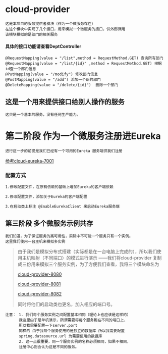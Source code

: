 # cloud-provider
    这是本项目的服务提供者模块（作为一个微服务存在）
    在这个模块中实现了几个接口，用来模拟一个微服务的接口，供外部调用
    该模块模拟的是部门的相关服务
    
####  具体的接口功能请查看DeptController
    @RequestMapping(value = "/list",method = RequestMethod.GET) 查询所有部门
    @RequestMapping(value = "/list/{id}" ,method = RequestMethod.GET) 根据id查一个部门信息
    @PutMapping(value = "/modify") 修改部门信息
    @PostMapping(value = "/add") 添加一个新的部门
    @DeleteMapping(value = "/delete/{id}")  删除一个部门 
    
## 这是一个用来提供接口给别人操作的服务
    这只是一个基本的服务，没有任何生产能力。

# 第二阶段 作为一个微服务注册进Eureka
    进行这一步的前提是我们已经有一个可用的Eureka 服务端供我们注册
   [参考cloud-eureka-7001](https://github.com/811105717/SpringCloud/tree/master/cloud-eureka-7001) 
    
### 配置方式
    1.修改配置文件，在原有依赖的基础上增加Eureka的客户端依赖 
       
    2.修改配置文件，添加关于Eureka的客户端配置
       
    3.在启动类上标注 @EnableEurekaClient 来启动Eureka服务端

## 第三阶段 多个微服务示例共存
    我们知道，为了保证服务的高可用性，实际中不可能一个服务只有一个实例。
    这里我们使用一台主机来模拟多实例
    
    
>   由于我们是模拟分布式搭建（实际都是在一台电脑上完成的），所以我们使用主机映射（不同端口）的模式进行演示
>   ——我们将cloud-provider 复制成三份用来模拟三个服务实例，为了方便我们查看，我将三个模块命名为
>
>   [cloud-provider-8080](https://github.com/811105717/SpringCloud/tree/master/cloud-provider-8080)    
>
>   [cloud-provider-8081](https://github.com/811105717/SpringCloud/tree/master/cloud-provider-8081)
>
>   [cloud-provider-8082](https://github.com/811105717/SpringCloud/tree/master/cloud-provider-8082)
>
>   同时将他们的启动类也更名，加入相应的端口号。

```
注意： 1. 我们每个服务实例之间配置基本相同（理论上也应该是这样的）
      我这里由于是单机演示，所谓需要将每个服务跑在不同的端口上，
      所以我需要配置一下server.port 
      同样的 由于我每个服务使用的是独立的数据库 所以我需要配置
      spring.datasource.url 为需要使用的数据库
      2. 这一点很重要，同一个服务实例的名称必须相同，如果不相同，
      注册中心则会认为这是不同的服务。
```

